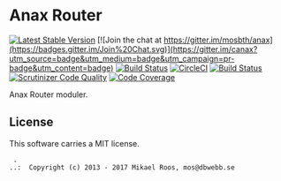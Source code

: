 Anax Router
==================================

[![Latest Stable Version](https://poser.pugx.org/anax/router/v/stable)](https://packagist.org/packages/anax/router)
[![Join the chat at https://gitter.im/mosbth/anax](https://badges.gitter.im/Join%20Chat.svg)](https://gitter.im/canax?utm_source=badge&utm_medium=badge&utm_campaign=pr-badge&utm_content=badge)
[![Build Status](https://travis-ci.org/canax/router.svg?branch=master)](https://travis-ci.org/canax/router)
[![CircleCI](https://circleci.com/gh/canax/router.svg?style=svg)](https://circleci.com/gh/canax/router)
[![Build Status](https://scrutinizer-ci.com/g/canax/router/badges/build.png?b=master)](https://scrutinizer-ci.com/g/canax/router/build-status/master)
[![Scrutinizer Code Quality](https://scrutinizer-ci.com/g/canax/router/badges/quality-score.png?b=master)](https://scrutinizer-ci.com/g/canax/router/?branch=master)
[![Code Coverage](https://scrutinizer-ci.com/g/canax/router/badges/coverage.png?b=master)](https://scrutinizer-ci.com/g/canax/router/?branch=master)

Anax Router moduler.



License
------------------

This software carries a MIT license.



```
 .  
..:  Copyright (c) 2013 - 2017 Mikael Roos, mos@dbwebb.se
```
